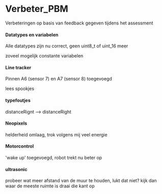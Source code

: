 # Verbeter_PBM
Verbeteringen op basis van feedback gegeven tijdens het assessment 

#### Datatypes en variabelen
Alle datatypes zijn nu correct, geen uint8_t of uint_16 meer

zoveel mogelijk constante variabelen

#### Line tracker
Pinnen A6 (sensor 7) en A7 (sensor 8) toegevoegd

lees spookjes

#### typefoutjes
distanceRignt --> distanceRight

#### Neopixels
helderheid omlaag, trok volgens mij veel energie

#### Motorcontrol
'wake up' toegevoegd, robot trekt nu beter op

#### ultrasonic
probeer wat meer afstand van de muur te houden, lukt dat niet? kijk dan waar de meeste ruimte is draai die kant op
